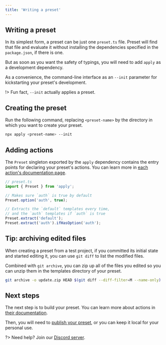 ```yaml
---
title: 'Writing a preset'
---
```


## Writing a preset

In its simplest form, a preset can be just one `preset.ts` file. Preset will find that file and evaluate it without installing the dependencies specified in the `package.json`, if there is one.

But as soon as you want the safety of typings, you will need to add `apply` as a development dependency.

As a convenience, the command-line interface as an `--init` parameter for kickstarting your preset's development.

!> Fun fact, `--init` actually applies a preset.

## Creating the preset

Run the following command, replacing `<preset-name>` by the directory in which you want to create your preset.

```bash
npx apply <preset-name> --init
```

## Adding actions

The `Preset` singleton exported by the `apply` dependency contains the entry points for declaring your preset's actions. You can learn more in [each action's documentation page](/docs/concepts/actions/#actions).

```ts
// preset.ts
import { Preset } from 'apply';

// Makes sure `auth` is true by default
Preset.option('auth', true);

// Extracts the `default` templates every time,
// and the `auth` templates if `auth` is true
Preset.extract('default');
Preset.extract('auth').ifHasOption('auth');
```

## Tip: archiving edited files

When creating a preset from a test project, if you committed its initial state and started editing it, you can use `git diff` to list the modified files.

Combined with `git archive`, you can zip up all of the files you edited so you can unzip them in the templates directory of your preset.

```bash
git archive -o update.zip HEAD $(git diff --diff-filter=M --name-only)
```

## Next steps

The next step is to build your preset. You can learn more about actions in [their documentation](/docs/concepts/actions/#actions).

Then, you will need to [publish your preset](/docs/guides/hosting), or you can keep it local for your personal use.

?> Need help? Join our [Discord server](https://discord.gg/XWwzc45KZu).
